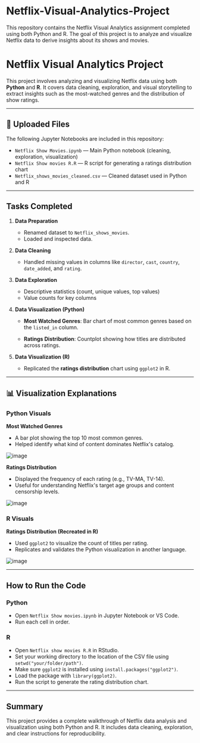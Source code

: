 # Netflix-Visual-Analytics-Project
This repository contains the Netflix Visual Analytics assignment completed using both Python and R. The goal of this project is to analyze and visualize Netflix data to derive insights about its shows and movies.


# Netflix Visual Analytics Project

This project involves analyzing and visualizing Netflix data using both **Python** and **R**. It covers data cleaning, exploration, and visual storytelling to extract insights such as the most-watched genres and the distribution of show ratings.

---

## 📁 Uploaded Files

The following Jupyter Notebooks are included in this repository:

- `Netflix Show Movies.ipynb` — Main Python notebook (cleaning, exploration, visualization)
- `Netflix Show movies R.R` — R script for generating a ratings distribution chart
- `Netflix_shows_movies_cleaned.csv` — Cleaned dataset used in Python and R

---

##  Tasks Completed

1. **Data Preparation**
   - Renamed dataset to `Netflix_shows_movies`.
   - Loaded and inspected data.

2. **Data Cleaning**
   - Handled missing values in columns like `director`, `cast`, `country`, `date_added`, and `rating`.

3. **Data Exploration**
   - Descriptive statistics (count, unique values, top values)
   - Value counts for key columns

4. **Data Visualization (Python)**
   - **Most Watched Genres**: Bar chart of most common genres based on the `listed_in` column.

   - **Ratings Distribution**: Countplot showing how titles are distributed across ratings.

5. **Data Visualization (R)**
   - Replicated the **ratings distribution** chart using `ggplot2` in R.

---

## 📊 Visualization Explanations

### Python Visuals

**Most Watched Genres**
  
  - A bar plot showing the top 10 most common genres.
  - Helped identify what kind of content dominates Netflix's catalog.
 
 ![image](https://github.com/user-attachments/assets/393d1900-40f7-4bb5-9554-d5ef81ffa711)
  
**Ratings Distribution**
  
  - Displayed the frequency of each rating (e.g., TV-MA, TV-14).
  - Useful for understanding Netflix's target age groups and content censorship levels.
 
![image](https://github.com/user-attachments/assets/77f4b52b-4385-4895-b4ff-2db92eb91cb3)

### R Visuals

 **Ratings Distribution (Recreated in R)**
 
  - Used `ggplot2` to visualize the count of titles per rating.
  - Replicates and validates the Python visualization in another language.
 
![image](https://github.com/user-attachments/assets/ee9f0a09-da52-4f4c-958f-5e10a0d2f647)

---

##  How to Run the Code

### Python

- Open `Netflix Show movies.ipynb` in Jupyter Notebook or VS Code.  
- Run each cell in order.

### R

- Open `Netflix show movies R.R` in RStudio.  
- Set your working directory to the location of the CSV file using `setwd("your/folder/path")`.  
- Make sure `ggplot2` is installed using `install.packages("ggplot2")`.  
- Load the package with `library(ggplot2)`.  
- Run the script to generate the rating distribution chart.

---

##  Summary

This project provides a complete walkthrough of Netflix data analysis and visualization using both Python and R. It includes data cleaning, exploration, and clear instructions for reproducibility.

